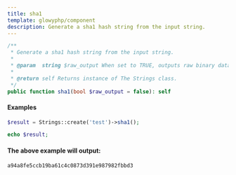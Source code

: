 ```yaml
---
title: sha1
template: glowyphp/component
description: Generate a sha1 hash string from the input string.
---
```


```php
/**
 * Generate a sha1 hash string from the input string.
 *
 * @param  string $raw_output When set to TRUE, outputs raw binary data. FALSE outputs lowercase hexits. Default is FALSE
 *
 * @return self Returns instance of The Strings class.
 */
public function sha1(bool $raw_output = false): self
```

#### Examples

```php
$result = Strings::create('test')->sha1();

echo $result;
```

#### The above example will output:

```text
a94a8fe5ccb19ba61c4c0873d391e987982fbbd3
```
